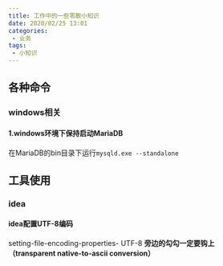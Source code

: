 ```yaml
---
title: 工作中的一些零散小知识
date: 2020/02/25 13:01
categories: 
 - 业务
tags: 
 - 小知识
---
```


<!-- more -->

## 各种命令

### windows相关
#### 1.windows环境下保持启动MariaDB

在MariaDB的bin目录下运行`mysqld.exe --standalone`


## 工具使用

### idea
#### idea配置UTF-8编码

setting-file-encoding-properties- UTF-8 **旁边的勾勾一定要钩上（transparent native-to-ascii conversion）**
